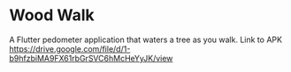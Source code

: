 # Wood Walk

A Flutter pedometer application that waters a tree as you walk.
Link to APK https://drive.google.com/file/d/1-b9hfzbiMA9FX61rbGrSVC6hMcHeYyJK/view
